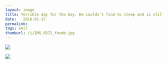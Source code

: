 ```yaml
---
layout: image
title: Terrible day for the boy. He couldn´t find to sleep and is still fighting.
date:   2016-01-17
permalink: 
tags: emil
thumburl: /i/IMG_0572_thumb.jpg
---
```


![]({{site.url}}/i/IMG_0572_thumb.jpg)

![]({{site.url}}/i/IMG_0568_thumb.jpg)
